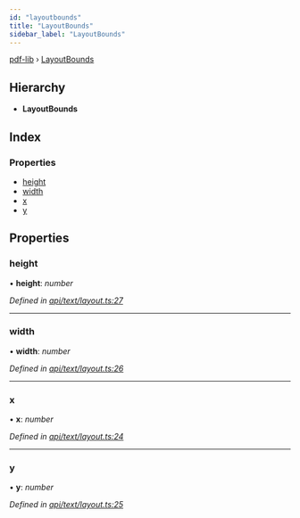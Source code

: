 ```yaml
---
id: "layoutbounds"
title: "LayoutBounds"
sidebar_label: "LayoutBounds"
---
```


[pdf-lib](../index.md) › [LayoutBounds](layoutbounds.md)

## Hierarchy

* **LayoutBounds**

## Index

### Properties

* [height](layoutbounds.md#height)
* [width](layoutbounds.md#width)
* [x](layoutbounds.md#x)
* [y](layoutbounds.md#y)

## Properties

###  height

• **height**: *number*

*Defined in [api/text/layout.ts:27](https://github.com/Hopding/pdf-lib/blob/e10290a/src/api/text/layout.ts#L27)*

___

###  width

• **width**: *number*

*Defined in [api/text/layout.ts:26](https://github.com/Hopding/pdf-lib/blob/e10290a/src/api/text/layout.ts#L26)*

___

###  x

• **x**: *number*

*Defined in [api/text/layout.ts:24](https://github.com/Hopding/pdf-lib/blob/e10290a/src/api/text/layout.ts#L24)*

___

###  y

• **y**: *number*

*Defined in [api/text/layout.ts:25](https://github.com/Hopding/pdf-lib/blob/e10290a/src/api/text/layout.ts#L25)*
